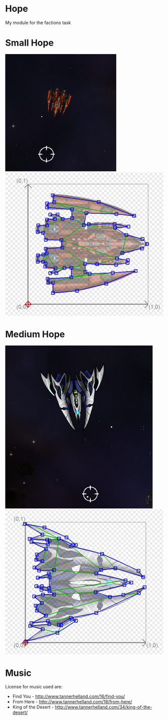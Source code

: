 # Hope
My module for the factions task

# Small Hope
![In-game](Screenshots/smallShipSS.png)
![Collider](Screenshots/smallShipCollider.png)
# Medium Hope
![In-game](Screenshots/mediumShipSS.png)
![Collider](Screenshots/mediumShipCollider.png)

# Music
License for music used are:

- Find You - http://www.tannerhelland.com/16/find-you/
- From Here - http://www.tannerhelland.com/18/from-here/
- King of the Desert - http://www.tannerhelland.com/34/king-of-the-desert/
